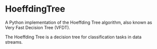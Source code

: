 # HoeffdingTree
A Python implementation of the Hoeffding Tree algorithm, also known as Very Fast Decision Tree (VFDT).

The Hoeffding Tree is a decision tree for classification tasks in data streams.
